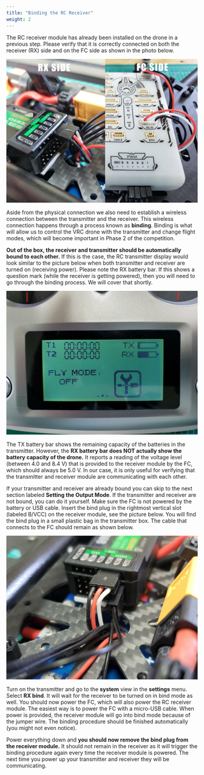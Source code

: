```yaml
---
title: "Binding the RC Receiver"
weight: 2
---
```


The RC receiver module has already been installed on the drone in a previous step.
Please verify that it is correctly connected on both the receiver (RX) side and on
the FC side as shown in the photo below.

![](rx_fc_connection.jpg)

Aside from the physical connection we also need to establish a wireless connection
between the transmitter and the receiver. This wireless connection happens through a
process known as **binding**. Binding is what will allow us to control the VRC drone
with the transmitter and change flight modes, which will become important in
Phase 2 of the competition.

**Out of the box, the receiver and transmitter should be automatically bound
to each other.** If this is the case, the RC transmitter display would look
similar to the picture below when both transmitter and receiver are turned on
(receiving power). Please note the RX battery bar.
If this shows a question mark (while the receiver is getting powered),
then you will need to go through the binding process. We will cover that shortly.

![TX main screen showing RX connected](tx_rx_signal.jpg)

The TX battery bar shows the remaining capacity of the batteries in the transmitter.
However, the **RX battery bar does NOT actually show the battery
capacity of the drone.** It reports a reading of the voltage level
(between 4.0 and 8.4 V) that is provided to
the receiver module by the FC, which should always be 5.0 V. In our case, it is only
useful for verifying that the transmitter and receiver module are
communicating with each other.

If your transmitter and receiver are already bound you can skip to the next
section labeled **Setting the Output Mode**. If the transmitter and receiver
are not bound, you can do it yourself. Make sure the FC is not powered by the
battery or USB cable. Insert the bind plug in the rightmost vertical slot
(labeled B/VCC) on the receiver module, see the picture below. You will find
the bind plug in a small plastic bag in the transmitter box. The cable that
connects to the FC should remain as shown below.

![Receiver with cable going to FC (black/red/white) and bind plug in B/VCC slot](bind_plug.jpg)

Turn on the transmitter and go to the **system** view in the **settings** menu.
Select **RX bind**. It will wait for the receiver to be turned on in bind mode as well.
You should now power the FC, which will also power the RC receiver module.
The easiest way is to power the FC with a micro-USB cable. When power is provided,
the receiver module will go into bind mode because of the jumper wire.
The binding procedure should be finished automatically (you might not even notice).

Power everything down and **you should now remove the bind plug
from the receiver module.** It should not remain in the receiver as it will
trigger the binding procedure again every time the receiver module is powered.
The next time you power up your transmitter and receiver they will be communicating.

